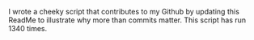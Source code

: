 I wrote a cheeky script that contributes to my Github by updating this ReadMe to illustrate why more than commits matter. This script has run 1340 times.